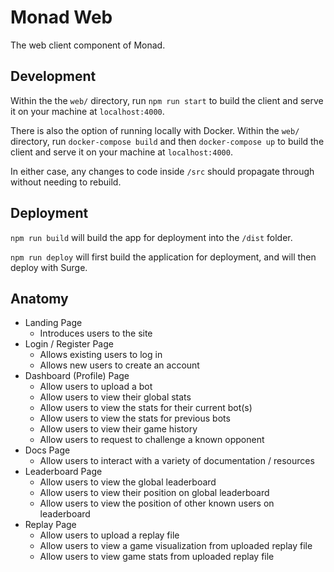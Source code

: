 # Monad Web

The web client component of Monad.

## Development

Within the the `web/` directory, run `npm run start` to build the client and serve
it on your machine at `localhost:4000`.

There is also the option of running locally with Docker.
Within the `web/` directory, run `docker-compose build` and then `docker-compose up`
to build the client and serve it on your machine at `localhost:4000`.

In either case, any changes to code inside `/src` should propagate through without
needing to rebuild.  

## Deployment

`npm run build` will build the app for deployment into the `/dist` folder.

`npm run deploy` will first build the application for deployment, and will
then deploy with Surge.

## Anatomy

* Landing Page
	- Introduces users to the site
* Login / Register Page
	- Allows existing users to log in
	- Allows new users to create an account
* Dashboard (Profile) Page
	- Allow users to upload a bot  
	- Allow users to view their global stats
	- Allow users to view the stats for their current bot(s)
	- Allow users to view the stats for previous bots
	- Allow users to view their game history
	- Allow users to request to challenge a known opponent
* Docs Page
	- Allow users to interact with a variety of documentation / resources
* Leaderboard Page
	- Allow users to view the global leaderboard
	- Allow users to view their position on global leaderboard
	- Allow users to view the position of other known users on leaderboard
* Replay Page
	- Allow users to upload a replay file
	- Allow users to view a game visualization from uploaded replay file
	- Allow users to view game stats from uploaded replay file
